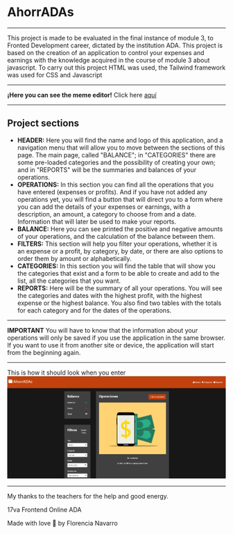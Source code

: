 # AhorrADAs
***
This project is made to be evaluated in the final instance of module 3, to Fronted Development career, dictated by the institution ADA. This project is based on the creation of an application to control your expenses and earnings with the knowledge acquired in the course of module 3 about javascript. To carry out this project HTML was used, the Tailwind framework was used for CSS and Javascript
***
**¡Here you can see the meme editor!** Click here [aquí]()
***
## Project sections
- **HEADER:** Here you will find the name and logo of this application, and a navigation menu that will allow you to move between the sections of this page. The main page, called "BALANCE"; in "CATEGORIES" there are some pre-loaded categories and the possibility of creating your own; and in "REPORTS" will be the summaries and balances of your operations.
- **OPERATIONS:** In this section you can find all the operations that you have entered (expenses or profits). And if you have not added any operations yet, you will find a button that will direct you to a form where you can add the details of your expenses or earnings, with a description, an amount, a category to choose from and a date. Information that will later be used to make your reports.
- **BALANCE:** Here you can see printed the positive and negative amounts of your operations, and the calculation of the balance between them.
- **FILTERS:** This section will help you filter your operations, whether it is an expense or a profit, by category, by date, or there are also options to order them by amount or alphabetically.
- **CATEGORIES:** In this section you will find the table that will show you the categories that exist and a form to be able to create and add to the list, all the categories that you want.
- **REPORTS:** Here will be the summary of all your operations. You will see the categories and dates with the highest profit, with the highest expense or the highest balance. You also find two tables with the totals for each category and for the dates of the operations.
***
**IMPORTANT**
You will have to know that the information about your operations will only be saved if you use the application in the same browser. If you want to use it from another site or device, the application will start from the beginning again.
***
This is how it should look when you enter
![Home page](/img/ahorradas-img.png)
***
 My thanks to the teachers for the help and good energy.

 17va Frontend Online
 ADA

Made with love 🖤 by Florencia Navarro